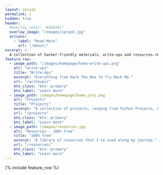 ```yaml
---
layout: splash
permalink: /
hidden: true
header:
  #overlay_color: "#5e616c"
  overlay_image: "/images/splash.jpg"
  actions:
    - label: "Read More"
      url: "/about/"
excerpt: >
  A collection of hacker-friendly materials, write-ups and resources.<br />
feature_row:
  - image_path: "/images/homepage/home-write-ups.png"
    alt: "write-ups"
    title: "Write-Ups"
    excerpt: "Everything from Hack The Box to Try Hack Me."
    url: "/writeups/"
    btn_class: "btn--primary"
    btn_label: "Learn more"
  - image_path: /images/homepage/home_proj.png
    alt: "Projects"
    title: "Projects"
    excerpt: "A collection of projects, ranging from Python Projects, Home Labs, and even this Website."
    url: "/projects"
    btn_class: "btn--primary"
    btn_label: "Learn more"
  - image_path: /images/resources.jpg
    alt: "Resources - 100% Free"
    title: "100% free"
    excerpt: "A library of resources that I've used along my journey."
    url: "/resources/"
    btn_class: "btn--primary"
    btn_label: "Learn more"      
---
```


{% include feature_row %}